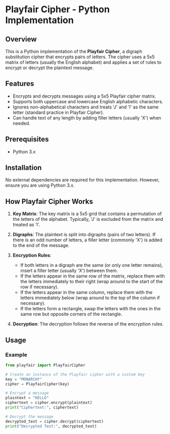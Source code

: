 # Playfair Cipher - Python Implementation

## Overview

This is a Python implementation of the **Playfair Cipher**, a digraph substitution cipher that encrypts pairs of letters. The cipher uses a 5x5 matrix of letters (usually the English alphabet) and applies a set of rules to encrypt or decrypt the plaintext message.

## Features

- Encrypts and decrypts messages using a 5x5 Playfair cipher matrix.
- Supports both uppercase and lowercase English alphabetic characters.
- Ignores non-alphabetical characters and treats 'J' and 'I' as the same letter (standard practice in Playfair Cipher).
- Can handle text of any length by adding filler letters (usually 'X') when needed.

## Prerequisites

- Python 3.x

## Installation

No external dependencies are required for this implementation. However, ensure you are using Python 3.x.

## How Playfair Cipher Works

1. **Key Matrix**: The key matrix is a 5x5 grid that contains a permutation of the letters of the alphabet. Typically, 'J' is excluded from the matrix and treated as 'I'.
2. **Digraphs**: The plaintext is split into digraphs (pairs of two letters). If there is an odd number of letters, a filler letter (commonly 'X') is added to the end of the message.
3. **Encryption Rules**:
    - If both letters in a digraph are the same (or only one letter remains), insert a filler letter (usually 'X') between them.
    - If the letters appear in the same row of the matrix, replace them with the letters immediately to their right (wrap around to the start of the row if necessary).
    - If the letters appear in the same column, replace them with the letters immediately below (wrap around to the top of the column if necessary).
    - If the letters form a rectangle, swap the letters with the ones in the same row but opposite corners of the rectangle.

4. **Decryption**: The decryption follows the reverse of the encryption rules.

## Usage

### Example

```python
from playfair import PlayfairCipher

# Create an instance of the Playfair cipher with a custom key
key = "MONARCHY"
cipher = PlayfairCipher(key)

# Encrypt a message
plaintext = "HELLO"
ciphertext = cipher.encrypt(plaintext)
print("Ciphertext:", ciphertext)

# Decrypt the message
decrypted_text = cipher.decrypt(ciphertext)
print("Decrypted Text:", decrypted_text)
